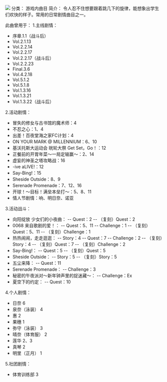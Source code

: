 ![](//static.kivo.wiki/images/music/cover/xDHYzyl7NQsvQ4KPhDa9OUkuogMBhNlK.png)
分类： 游戏内曲目
简介：
令人忍不住想要跟着跳几下的旋律，能想象出学生们欢快的样子。常用的日常剧情曲目之一。

此曲曾用于：
1.主线剧情：
 - 序章.1.1（战斗后）
 - Vol.2.1.13
 - Vol.2.2.14
 - Vol.2.2.17
 - Vol.2.2.17（战斗后）
 - Vol.2.2.23
 - Final.3.6
 - Vol.4.2.18
 - Vol.5.1.2
 - Vol.5.1.8
 - Vol.1.3.16
 - Vol.1.3.21
 - Vol.1.3.22（战斗后）

2.活动剧情：
 - 冒失的修女与古书馆的魔术师：4
 - 不忍之心：1、4
 - 出差！百夜堂海之家FC计划：4
 - ON YOUR MARK @ MILLENNIUM：6、10
 - 基沃托斯大运动会 晄轮大祭 Get Set，Go！：12
 - 正餐前的开胃年菜～一局定输赢～：2、14
 - 虚妄的神圣之塔攻略战：16
 - -ive aLIVE!：12
 - Say-Bing!：15
 - Sheside Outside：8、9
 - Serenade Promenade：7、12、16
 - 开球！～目标！满垒本垒打～：5、8、11
 - 情人节剧情：响、明日奈、诺亚

3.活动战斗：
 - 向阳绽放 少女们的小夜曲：
 -- Quest：2
 -- （复刻）Quest：2
 - 0068 来自歌剧的爱！：
 -- Quest：5、11
 -- Challenge：1
 -- （复刻）Quest：5、11
 -- （复刻）Challenge：1
 - 热热闹闹，走走逛逛：
 -- Story：4
 -- Quest：7
 -- Challenge：2
 -- （复刻）Story：4
 -- （复刻）Quest：7
 -- （复刻）Challenge：2
 - Say-Bing!：
 -- Quest：5
 -- （复刻）Quest：5
 - Sheside Outside：
 -- Story：5
 -- （复刻）Story：5
 - 五尘来降：
 -- Quest：11
 - Serenade Promenade：
 -- Challenge：3
 - 秘密的午夜派对～新年钟声里的捉迷藏～：
 -- Challenge：Ex
 - 夏空下的约定：
 -- Quest：10

4.个人剧情：
 - 日奈 6
 - 泉奈（泳装） 4
 - 惠 2
 - 果穗 1
 - 弥守（泳装） 3
 - 晴奈（体育服） 2
 - 莲华 2、3
 - 真琴 2
 - 明里（正月） 1

5.社团剧情：
 - 体育训练部 3

